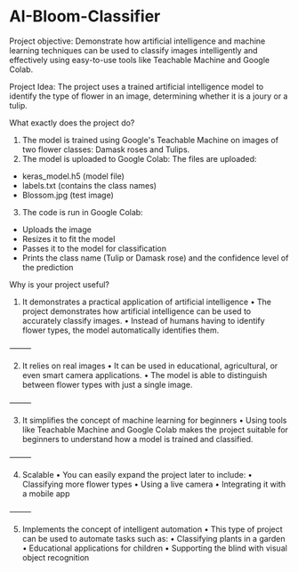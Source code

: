 # AI-Bloom-Classifier
Project objective:
Demonstrate how artificial intelligence and machine learning techniques can be used to classify images intelligently and effectively using easy-to-use tools like Teachable Machine and Google Colab.

Project Idea:
The project uses a trained artificial intelligence model to identify the type of flower in an image, determining whether it is a joury or a tulip.

What exactly does the project do?

1. The model is trained using Google's Teachable Machine on images of two flower classes: Damask roses and Tulips.
2. The model is uploaded to Google Colab:
The files are uploaded:
* keras_model.h5 (model file)
* labels.txt (contains the class names)
* Blossom.jpg (test image)
3. The code is run in Google Colab:
* Uploads the image
* Resizes it to fit the model
* Passes it to the model for classification
* Prints the class name (Tulip or Damask rose) and the confidence level of the prediction
 

Why is your project useful?

1. It demonstrates a practical application of artificial intelligence
• The project demonstrates how artificial intelligence can be used to accurately classify images.
• Instead of humans having to identify flower types, the model automatically identifies them.

⸻

2. It relies on real images
• It can be used in educational, agricultural, or even smart camera applications.
• The model is able to distinguish between flower types with just a single image.

⸻

3. It simplifies the concept of machine learning for beginners
• Using tools like Teachable Machine and Google Colab makes the project suitable for beginners to understand how a model is trained and classified.

⸻

4. Scalable
• You can easily expand the project later to include:
• Classifying more flower types
• Using a live camera
• Integrating it with a mobile app

⸻

5. Implements the concept of intelligent automation
• This type of project can be used to automate tasks such as:
• Classifying plants in a garden
• Educational applications for children
• Supporting the blind with visual object recognition
